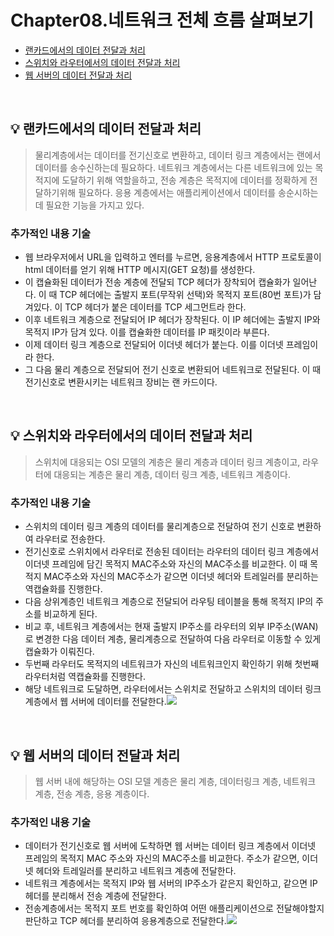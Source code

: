 # Chapter08.네트워크 전체 흐름 살펴보기

- [랜카드에서의 데이터 전달과 처리](#%EF%B8%8F-랜카드에서의-데이터-전달과-처리)
- [스위치와 라우터에서의 데이터 전달과 처리](#%EF%B8%8F-스위치와-라우터에서의-데이터-전달과-처리)
- [웹 서버의 데이터 전달과 처리](#%EF%B8%8F-웹-서버의-데이터-전달과-처리)

 
<br>

## 💡 랜카드에서의 데이터 전달과 처리
> 물리계층에서는 데이터를 전기신호로 변환하고, 데이터 링크 계층에서는 랜에서 데이터를 송수신하는데 필요하다. 네트워크 계층에서는 다른 네트워크에 있는 목적지에 도달하기 위해 역할을하고, 전송 계층은 목적지에 데이터를 정확하게 전달하기위해 필요하다. 응용 계층에서는 애플리케이션에서 데이터를 송순시하는데 필요한 기능을 가지고 있다.


### 추가적인 내용 기술
- 웹 브라우저에서 URL을 입력하고 엔터를 누르면, 응용계층에서 HTTP 프로토콜이 html 데이터를 얻기 위해 HTTP 메시지(GET 요청)를 생성한다.
- 이 캡슐화된 데이터가 전송 계층에 전달되 TCP 헤더가 장착되어 캡슐화가 일어난다. 이 때 TCP 헤더에는 출발지 포트(무작위 선택)와 목적지 포트(80번 포트)가 담겨있다. 이 TCP 헤더가 붙은 데이터를 TCP 세그먼트라 한다.
- 이후 네트워크 계층으로 전달되어 IP 헤더가 장착된다. 이 IP 헤더에는 출발지 IP와 목적지 IP가 담겨 있다. 이를 캡슐화한 데이터를 IP 패킷이라 부른다.
- 이제 데이터 링크 계층으로 전달되어 이더넷 헤더가 붙는다. 이를 이더넷 프레임이라 한다.
- 그 다음 물리 계층으로 전달되어 전기 신호로 변환되어 네트워크로 전달된다. 이 때 전기신호로 변환시키는 네트워크 장비는 랜 카드이다.


<br>

## 💡 스위치와 라우터에서의 데이터 전달과 처리
> 스위치에 대응되는 OSI 모델의 계층은 물리 계층과 데이터 링크 계층이고, 라우터에 대응되는 계층은 물리 계층, 데이터 링크 계층, 네트워크 계층이다.


### 추가적인 내용 기술
- 스위치의 데이터 링크 계층의 데이터를 물리계층으로 전달하여 전기 신호로 변환하여 라우터로 전송한다.
- 전기신호로 스위치에서 라우터로 전송된 데이터는 라우터의 데이터 링크 계층에서 이더넷 프레임에 담긴 목적지 MAC주소와 자신의 MAC주소를 비교한다. 이 때 목적지 MAC주소와 자신의 MAC주소가 같으면 이더넷 헤더와 트레일러를 분리하는 역캡슐화를 진행한다.
- 다음 상위계층인 네트워크 계층으로 전달되어 라우팅 테이블을 통해 목적지 IP의 주소를 비교하게 된다.
- 비교 후, 네트워크 계층에서는 현재 출발지 IP주소를 라우터의 외부 IP주소(WAN)로 변경한 다음 데이터 계층, 물리계층으로 전달하여 다음 라우터로 이동할 수 있게 캡슐화가 이뤄진다.
- 두번째 라우터도 목적지의 네트워크가 자신의 네트워크인지 확인하기 위해 첫번째 라우터처럼 역캡슐화를 진행한다.
- 해당 네트워크로 도달하면, 라우터에서는 스위치로 전달하고 스위치의 데이터 링크 계층에서 웹 서버에 데이터를 전달한다.![](https://images.velog.io/images/jewon119/post/b2d0fda2-5146-4c5e-996f-a529ae090477/IMG_0434.jpeg)

<br>


## 💡 웹 서버의 데이터 전달과 처리
>  웹 서버 내에 해당하는 OSI 모델 계층은 물리 계층, 데이터링크 계층, 네트워크 계층, 전송 계층, 응용 계층이다.


### 추가적인 내용 기술
- 데이터가 전기신호로 웹 서버에 도착하면 웹 서버는 데이터 링크 계층에서 이더넷 프레임의 목적지 MAC 주소와 자신의 MAC주소를 비교한다. 주소가 같으면, 이더넷 헤더와 트레일러를 분리하고 네트워크 계층에 전달한다.
- 네트워크 계층에서는 목적지 IP와 웹 서버의 IP주소가 같은지 확인하고, 같으면 IP헤더를 분리해서 전송 계층에 전달한다.
- 전송계층에서는 목적지 포트 번호를 확인하여 어떤 애플리케이션으로 전달해야할지 판단하고 TCP 헤더를 분리하여 응용계층으로 전달한다.![](https://images.velog.io/images/jewon119/post/ec5bafb4-f4ae-45ae-87fc-ae39b032cddb/IMG_0446.jpeg)